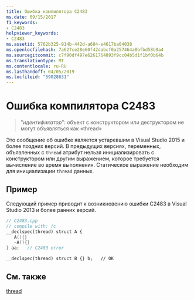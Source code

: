 ```yaml
---
title: Ошибка компилятора C2483
ms.date: 09/15/2017
f1_keywords:
- C2483
helpviewer_keywords:
- C2483
ms.assetid: 5762b325-914b-442d-a604-e4617ba04038
ms.openlocfilehash: 7a627ce28e60f42dabcf0a257464a8bfbd58b9a4
ms.sourcegitcommit: c7f90df497e6261764893f9cc04b5d1f1bf0b64b
ms.translationtype: MT
ms.contentlocale: ru-RU
ms.lasthandoff: 04/05/2019
ms.locfileid: "59028631"
---
```

# <a name="compiler-error-c2483"></a>Ошибка компилятора C2483

>"*идентификатор*": объект с конструктором или деструктором не могут объявляться как «thread»

Это сообщение об ошибке является устаревшим в Visual Studio 2015 и более поздних версий. В предыдущих версиях, переменных, объявленных с `thread` атрибут нельзя инициализировать с конструктором или другим выражением, которое требуется вычисление во время выполнения. Статическое выражение необходим для инициализации `thread` данных.

## <a name="example"></a>Пример

Следующий пример приводит к возникновению ошибки C2483 в Visual Studio 2013 и более ранних версий.

```cpp
// C2483.cpp
// compile with: /c
__declspec(thread) struct A {
   A(){}
   ~A(){}
} aa;   // C2483 error

__declspec(thread) struct B {} b;   // OK
```

## <a name="see-also"></a>См. также

[thread](../../cpp/thread.md)